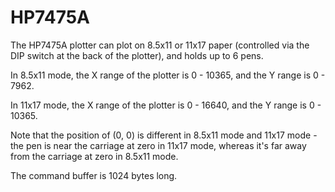 # HP7475A

The HP7475A plotter can plot on 8.5x11 or 11x17 paper (controlled via the DIP switch at the back of the plotter), and holds up to 6 pens.

In 8.5x11 mode, the X range of the plotter is 0 - 10365, and the Y range is 0 - 7962.

In 11x17 mode, the X range of the plotter is 0 - 16640, and the Y range is 0 - 10365.

Note that the position of (0, 0) is different in 8.5x11 mode and 11x17 mode - the pen is near the carriage at zero in 11x17 mode, whereas it's far away from the carriage at zero in 8.5x11 mode.

The command buffer is 1024 bytes long.
